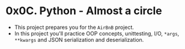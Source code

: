 # 0x0C. Python - Almost a circle

- This project prepares you for the `AirBnB` project.
- In this project you'll practice OOP concepts, unittesting, I/O,
 `*args`, `**kwargs` and JSON serialization and deserialization.
